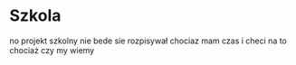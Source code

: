 # Szkola
no projekt szkolny nie bede sie rozpisywał chociaz mam czas i checi na to chociaż czy my wiemy
